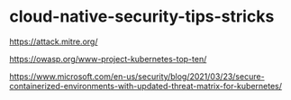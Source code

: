 # cloud-native-security-tips-stricks





https://attack.mitre.org/

https://owasp.org/www-project-kubernetes-top-ten/

https://www.microsoft.com/en-us/security/blog/2021/03/23/secure-containerized-environments-with-updated-threat-matrix-for-kubernetes/
